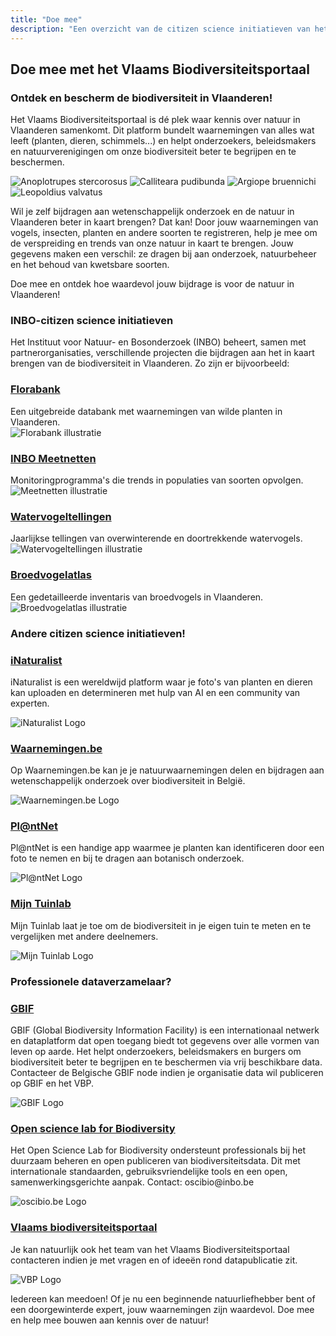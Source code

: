 ```yaml
---
title: "Doe mee"
description: "Een overzicht van de citizen science initiatieven van het Vlaams Biodiversiteitsportaal en INBO."
---
```

<h2>Doe mee met het Vlaams Biodiversiteitsportaal</h2>
<h3>Ontdek en bescherm de biodiversiteit in Vlaanderen!</h3>
<p>Het Vlaams Biodiversiteitsportaal is dé plek waar kennis over natuur in Vlaanderen samenkomt. Dit platform bundelt
  waarnemingen van alles wat leeft (planten, dieren, schimmels...) en helpt onderzoekers, beleidsmakers en
  natuurverenigingen om onze biodiversiteit beter te begrijpen en te beschermen.
</p>

<div class="vbp-natuurfoto-container">
  <img src="https://inaturalist-open-data.s3.amazonaws.com/photos/445621194/large.jpeg" alt="Anoplotrupes stercorosus">
  <img src="https://inaturalist-open-data.s3.amazonaws.com/photos/438921805/large.jpeg" alt="Calliteara pudibunda">
  <img src="https://inaturalist-open-data.s3.amazonaws.com/photos/299753066/original.jpeg" alt="Argiope bruennichi">
  <img src="https://inaturalist-open-data.s3.amazonaws.com/photos/46087752/medium.jpeg" alt="Leopoldius valvatus">
</div>

<p>
  Wil je zelf bijdragen aan wetenschappelijk onderzoek en de natuur in Vlaanderen beter in kaart brengen? Dat kan! Door
  jouw waarnemingen van vogels, insecten, planten en andere soorten te registreren, help je mee om de verspreiding en
  trends van onze natuur in kaart te brengen. Jouw gegevens maken een verschil: ze dragen
  bij aan onderzoek, natuurbeheer en het behoud van kwetsbare soorten.
</p>

<p>Doe mee en ontdek hoe waardevol jouw bijdrage is voor de natuur in Vlaanderen!</p>

<h3>INBO-citizen science initiatieven</h3>
<p>Het Instituut voor Natuur- en Bosonderzoek (INBO) beheert, samen met partnerorganisaties, verschillende projecten die
  bijdragen aan het in kaart
  brengen van de biodiversiteit in Vlaanderen. Zo zijn er bijvoorbeeld:</p>
<div class="vbp-doemee-initiatieven vbp-doemee-initiatieven-inbo">
  <div class="vbp-doemee-initiatieven-item">
    <div class="vbp-doemee-initiatieven-item-left">
      <h3><a href=" https://flora.inbo.be/">Florabank</a></h3>
      Een uitgebreide databank met waarnemingen van
      wilde planten in Vlaanderen.
    </div>
    <img src="/images/pages/doemee/streeplijst.jpg" alt="Florabank illustratie">

  </div>
  <div class="vbp-doemee-initiatieven-item">
    <div class="vbp-doemee-initiatieven-item-left">
      <h3><a href="https://meetnetten.be/">INBO Meetnetten</a></h3>
      Monitoringprogramma's die trends in populaties
      van soorten opvolgen.
    </div>
    <img src="/images/pages/doemee/meetnetten_banner.png" alt="Meetnetten illustratie">
  </div>
  <div class="vbp-doemee-initiatieven-item">
    <div class="vbp-doemee-initiatieven-item-left">
      <h3><a href="https://watervogels.inbo.be/info">Watervogeltellingen</a></h3>
      Jaarlijkse tellingen van
      overwinterende en doortrekkende watervogels.
    </div>
    <img src="/images/pages/doemee/watervogels.png" alt="Watervogeltellingen illustratie">

  </div>
  <div class="vbp-doemee-initiatieven-item">
    <div class="vbp-doemee-initiatieven-item-left">
      <h3><a href=" https://www.vogelatlas.be/">Broedvogelatlas</a></h3>
      Een gedetailleerde inventaris van broedvogels in Vlaanderen.
    </div>
    <img src="/images/pages/doemee/vogelatlas.png" alt="Broedvogelatlas illustratie">
  </div>
</div>


<h3>
  Andere citizen science initiatieven!
</h3>
<div class="vbp-doemee-initiatieven vbp-doemee-projecten">


  <div class="vbp-doemee-initiatieven-item">
    <h3><a href="https://www.inaturalist.org" target="_blank">iNaturalist</a></h3>
    <p>iNaturalist is een wereldwijd platform waar je foto's
      van
      planten en dieren kan uploaden en determineren met hulp van AI en een community van experten.</p>
    <img src="https://static.inaturalist.org/sites/1-logo.svg?1573071870" alt="iNaturalist Logo">

  </div>
  <div class="vbp-doemee-initiatieven-item">
    <h3><a href="https://www.waarnemingen.be" target="_blank">Waarnemingen.be</a></h3>
    <p>Op Waarnemingen.be kan je je natuurwaarnemingen delen
      en
      bijdragen aan wetenschappelijk onderzoek over biodiversiteit in België.</p>
    <img src="https://waarnemingen.be/static/img/tiles/home3.svg" alt="Waarnemingen.be Logo">

  </div>
  <div class="vbp-doemee-initiatieven-item">
    <h3><a href="https://plantnet.org" target="_blank">Pl@ntNet</a></h3>
    <p>Pl@ntNet is een handige app waarmee je planten kan
      identificeren
      door een foto te nemen en bij te dragen aan botanisch onderzoek.</p>
    <img
      src="https://www.interregeurope.eu/sites/default/files/styles/banner_image/public/good_practices/good_practice__5704__1629384845.png?itok=waRb8bN8"
      alt="Pl@ntNet Logo">
  </div>
  <div class="vbp-doemee-initiatieven-item">
    <h3><a href="https://www.mijntuinlab.be" target="_blank">Mijn Tuinlab</a></h3>
    <p>Mijn Tuinlab laat je toe om de biodiversiteit in je
      eigen
      tuin te meten en te vergelijken met andere deelnemers.</p>
    <img src="https://www.klascement.net/files/1/0/8/9/5/2/l/logo-mijn-tuinlab.webp?v=1418832" alt="Mijn Tuinlab Logo">

  </div>
</div>

<h3>
  Professionele dataverzamelaar?
</h3>
<div class="vbp-doemee-initiatieven vbp-doemee-projecten">


  <div class="vbp-doemee-initiatieven-item">
    <h3><a href="https://www.gbif.org" target="_blank">GBIF</a></h3>
    <p>GBIF (Global Biodiversity Information Facility) is een internationaal netwerk en dataplatform dat open toegang
      biedt tot gegevens over alle vormen van leven op aarde. Het helpt onderzoekers, beleidsmakers en burgers om
      biodiversiteit beter te begrijpen en te beschermen via vrij beschikbare data. Contacteer de Belgische GBIF node
      indien je organisatie data wil publiceren op GBIF en het VBP.</p>
    <img src="/images/gbif-dot-org-green-logo.svg" alt="GBIF Logo">

  </div>
  <div class="vbp-doemee-initiatieven-item">
    <h3><a href="https://oscibio.inbo.be/" target="_blank">Open science lab for Biodiversity</a></h3>
    <p>Het Open Science Lab for Biodiversity ondersteunt professionals bij het duurzaam beheren en open publiceren van
      biodiversiteitsdata. Dit met internationale standaarden, gebruiksvriendelijke tools en een open,
      samenwerkingsgerichte aanpak. Contact: oscibio@inbo.be</p>
    <img src="https://coding-club.inbo.be/assets/images/coding_club_logo.png" alt="oscibio.be Logo">

  </div>
  <div class="vbp-doemee-initiatieven-item">
    <h3><a href="https://natuurdata.inbo.be" target="_blank">Vlaams biodiversiteitsportaal</a></h3>
    <p>Je kan natuurlijk ook het team van het Vlaams Biodiversiteitsportaal contacteren indien je met vragen en of
      ideeën rond datapublicatie zit.</p>
    <img src="https://www.scivil.be/sites/default/files/partner_logos/v_instvoornatuur.jpg" alt="VBP Logo">
  </div>
</div>


<p>
  Iedereen kan meedoen! Of je nu een beginnende natuurliefhebber bent of een doorgewinterde expert, jouw
  waarnemingen
  zijn waardevol. Doe mee en help mee bouwen aan kennis over de natuur!
</p>
